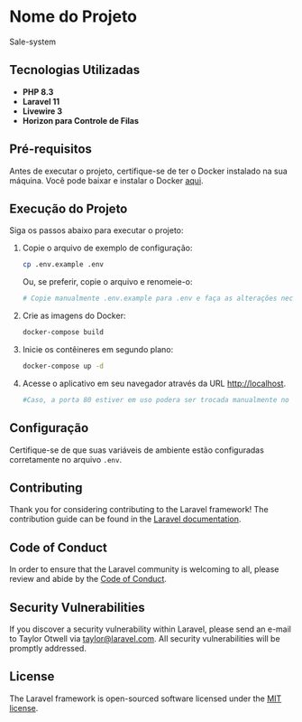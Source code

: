 # Nome do Projeto
 Sale-system
## Tecnologias Utilizadas
- **PHP 8.3**
- **Laravel 11**
- **Livewire 3**
- **Horizon para Controle de Filas**

## Pré-requisitos

Antes de executar o projeto, certifique-se de ter o Docker instalado na sua máquina. Você pode baixar e instalar o Docker [aqui](https://www.docker.com/get-started).

## Execução do Projeto

Siga os passos abaixo para executar o projeto:

1. Copie o arquivo de exemplo de configuração:

   ```bash
   cp .env.example .env
   ```

   Ou, se preferir, copie o arquivo e renomeie-o:

   ```bash
   # Copie manualmente .env.example para .env e faça as alterações necessárias
   ```

2. Crie as imagens do Docker:

   ```bash
   docker-compose build
   ```

3. Inicie os contêineres em segundo plano:

   ```bash
   docker-compose up -d
   ```

4. Acesse o aplicativo em seu navegador através da URL [http://localhost](http://localhost).
   ```bash
   #Caso, a porta 80 estiver em uso podera ser trocada manualmente no .env DOCKER_HTTP_PORT
   ```


## Configuração

Certifique-se de que suas variáveis de ambiente estão configuradas corretamente no arquivo `.env`. 

## Contributing

Thank you for considering contributing to the Laravel framework! The contribution guide can be found in the [Laravel documentation](https://laravel.com/docs/contributions).

## Code of Conduct

In order to ensure that the Laravel community is welcoming to all, please review and abide by the [Code of Conduct](https://laravel.com/docs/contributions#code-of-conduct).

## Security Vulnerabilities

If you discover a security vulnerability within Laravel, please send an e-mail to Taylor Otwell via [taylor@laravel.com](mailto:taylor@laravel.com). All security vulnerabilities will be promptly addressed.

## License

The Laravel framework is open-sourced software licensed under the [MIT license](https://opensource.org/licenses/MIT).
